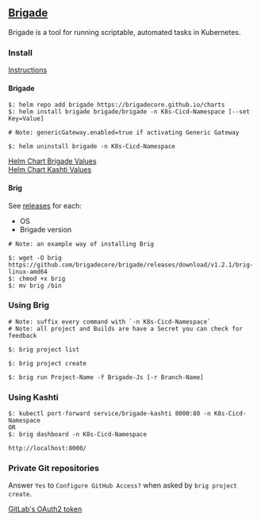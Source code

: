 ## [Brigade](https://brigade.sh/)

Brigade is a tool for running scriptable, automated tasks in Kubernetes.  

### Install

[Instructions](Docs/GettingStarted/Quickstart)

#### Brigade

```
$: helm repo add brigade https://brigadecore.github.io/charts
$: helm install brigade brigade/brigade -n K8s-Cicd-Namespace [--set Key=Value]

# Note: genericGateway.enabled=true if activating Generic Gateway

$: helm uninstall brigade -n K8s-Cicd-Namespace
```

[Helm Chart Brigade Values](https://github.com/brigadecore/charts/blob/master/charts/brigade/values.yaml)  
[Helm Chart Kashti Values](https://github.com/brigadecore/charts/blob/master/charts/kashti/values.yaml)  

#### Brig

See [releases](https://github.com/brigadecore/brigade/releases/) for each:
* OS
* Brigade version

```
# Note: an example way of installing Brig

$: wget -O brig https://github.com/brigadecore/brigade/releases/download/v1.2.1/brig-linux-amd64
$: chmod +x brig
$: mv brig /bin
```

### Using Brig

```
# Note: suffix every command with `-n K8s-Cicd-Namespace`
# Note: all project and Builds are have a Secret you can check for feedback

$: brig project list

$: brig project create

$: brig run Project-Name -f Brigade-Js [-r Branch-Name]
```

### Using Kashti

```
$: kubectl port-forward service/brigade-kashti 8000:80 -n K8s-Cicd-Namespace
OR
$: brig dashboard -n K8s-Cicd-Namespace
```

```
http://localhost:8000/
```

### Private Git repositories

Answer `Yes` to `Configure GitHub Access?` when asked by `brig project create`.  

[GitLab's OAuth2 token](../../VersionControl/GitLab)
